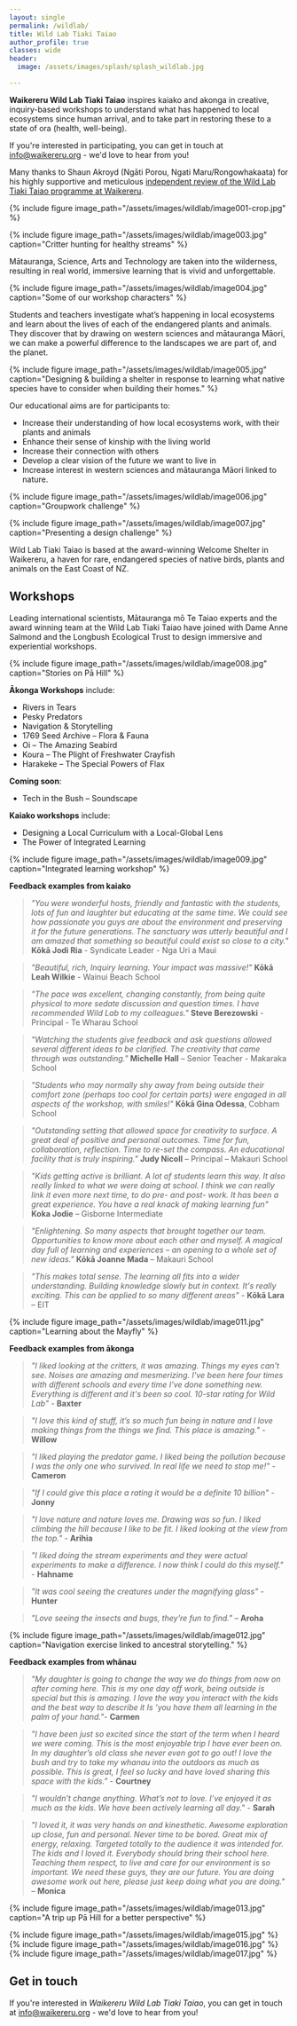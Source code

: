 ```yaml
---
layout: single
permalink: /wildlab/
title: Wild Lab Tiaki Taiao
author_profile: true
classes: wide
header:
  image: /assets/images/splash/splash_wildlab.jpg

---
```


**Waikereru Wild Lab Tiaki Taiao** inspires kaiako and akonga in creative, inquiry-based workshops to understand what has happened to local ecosystems since human arrival, and to take part in restoring these to a state of ora (health, well-being).

If you're interested in participating, you can get in touch at [info@waikereru.org](mailto:info@waikereru.org) - we'd love to hear from you!

Many thanks to Shaun Akroyd (Ngāti Porou, Ngati Maru/Rongowhakaata) for his highly supportive and meticulous [independent review of the Wild Lab Tiaki Taiao programme at Waikereru](/assets/documents/WildLabTiakiTaiao_Evaluation_Report_ARE_December2021.pdf).

{% include figure image_path="/assets/images/wildlab/image001-crop.jpg" %}

{% include figure image_path="/assets/images/wildlab/image003.jpg" caption="Critter hunting for healthy streams" %}

Mātauranga, Science, Arts and Technology are taken into the wilderness, resulting in real world, immersive learning that is vivid and unforgettable.

{% include figure image_path="/assets/images/wildlab/image004.jpg" caption="Some of our workshop characters" %}

Students and teachers investigate what’s happening in local ecosystems and learn about the lives of each of the endangered plants and animals. They discover that by drawing on western sciences and mātauranga Māori, we can make a powerful difference to the landscapes we are part of, and the planet. 

{% include figure image_path="/assets/images/wildlab/image005.jpg" caption="Designing & building a shelter in response to learning what native species have to consider when building their homes." %}

Our educational aims are for participants to: 
- Increase their understanding of how local ecosystems work, with their plants and animals
- Enhance their sense of kinship with the living world
- Increase their connection with others 
- Develop a clear vision of the future we want to live in 
- Increase interest in western sciences and mātauranga Māori linked to nature.

{% include figure image_path="/assets/images/wildlab/image006.jpg" caption="Groupwork challenge" %}

{% include figure image_path="/assets/images/wildlab/image007.jpg" caption="Presenting a design challenge" %}

Wild Lab Tiaki Taiao is based at the award-winning Welcome Shelter in Waikereru, a haven for rare, endangered species of native birds, plants and animals on the East Coast of NZ.  

## Workshops

Leading international scientists, Mātauranga mō Te Taiao experts and the award winning team at the Wild Lab Tiaki Taiao have joined with Dame Anne Salmond and the Longbush Ecological Trust to design immersive and experiential workshops.

{% include figure image_path="/assets/images/wildlab/image008.jpg" caption="Stories on Pā Hill" %}

**Ākonga Workshops** include:
- Rivers in Tears
- Pesky Predators
- Navigation & Storytelling
- 1769 Seed Archive – Flora & Fauna
- Oi – The Amazing Seabird
- Koura – The Plight of Freshwater Crayfish
- Harakeke – The Special Powers of Flax

**Coming soon**: 
- Tech in the Bush – Soundscape

**Kaiako workshops** include:
- Designing a Local Curriculum with a Local-Global Lens
- The Power of Integrated Learning


{% include figure image_path="/assets/images/wildlab/image009.jpg" caption="Integrated learning workshop" %}


**Feedback examples from kaiako**

> *"You were wonderful hosts, friendly and fantastic with the students, lots of fun and laughter but educating at the same time.  We could see how passionate you guys are about the environment and preserving it for the future generations. The sanctuary was utterly beautiful and I am amazed that something so beautiful could exist so close to a city."*  **Kōkā Jodi Ria** - Syndicate Leader - Nga Uri a Maui

> *"Beautiful, rich, Inquiry learning.  Your impact was massive!"* **Kōkā Leah Wilkie** - Wainui Beach School
 
> *"The pace was excellent, changing constantly, from being quite physical to more sedate discussion and question times.  I have recommended Wild Lab to my colleagues."* **Steve Berezowski** - Principal - Te Wharau School

> *"Watching the students give feedback and ask questions allowed several different ideas to be clarified. The creativity that came through was outstanding."* **Michelle Hall** – Senior Teacher - Makaraka School

> *"Students who may normally shy away from being outside their comfort zone (perhaps too cool for certain parts) were engaged in all aspects of the workshop, with smiles!"* **Kōkā Gina Odessa**, Cobham School

> *"Outstanding setting that allowed space for creativity to surface. A great deal of positive and personal outcomes. Time for fun, collaboration, reflection. Time to re-set the compass. An educational facility that is truly inspiring."* **Judy Nicoll** – Principal – Makauri School

> *"Kids getting active is brilliant. A lot of students learn this way.  It also really linked to what we were doing at school. I think we can really link it even more next time, to do pre- and post- work. It has been a great experience. You have a real knack of making learning fun"* **Koka Jodie** – Gisborne Intermediate

> *"Enlightening. So many aspects that brought together our team. Opportunities to know more about each other and myself. A magical day full of learning and experiences – an opening to a whole set of new ideas."* **Kōkā Joanne Mada** – Makauri School

> *"This makes total sense. The learning all fits into a wider understanding. Building knowledge slowly but in context.  It's really exciting. This can be applied to so many different areas"* - **Kōkā Lara** – EIT

{% include figure image_path="/assets/images/wildlab/image011.jpg" caption="Learning about the Mayfly" %}


**Feedback examples from ākonga**

> *"I liked looking at the critters, it was amazing. Things my eyes can't see. Noises are amazing and mesmerizing. I've been here four times with different schools and every time I've done something new. Everything is different and it's been so cool. 10-star rating for Wild Lab"* - **Baxter**

> *"I love this kind of stuff, it’s so much fun being in nature and I love making things from the things we find. This place is amazing."* - **Willow**

> *"I liked playing the predator game. I liked being the pollution because I was the only one who survived. In real life we need to stop me!"* - **Cameron**

> *"If I could give this place a rating it would be a definite 10 billion"* - **Jonny**

> *"I love nature and nature loves me. Drawing was so fun. I liked climbing the hill because I like to be fit. I liked looking at the view from the top."* - **Arihia**

> *"I liked doing the stream experiments and they were actual experiments to make a difference.  I now think I could do this myself."* - **Hahname**

> *"It was cool seeing the creatures under the magnifying glass"* - **Hunter**

> *"Love seeing the insects and bugs, they’re fun to find."* – **Aroha**

{% include figure image_path="/assets/images/wildlab/image012.jpg" caption="Navigation exercise linked to ancestral storytelling." %}


**Feedback examples from whānau**

> *"My daughter is going to change the way we do things from now on after coming here. This is my one day off work, being outside is special but this is amazing. I love the way you interact with the kids and the best way to describe it Is ’you have them all learning in the palm of your hand."*- **Carmen**

> *"I have been just so excited since the start of the term when I heard we were coming. This is the most enjoyable trip I have ever been on. In my daughter’s old class she never even got to go out! I love the bush and try to take my whanau into the outdoors as much as possible. This is great,  I feel so lucky and have loved sharing this space with the kids."* - **Courtney**

> *"I wouldn’t change anything. What’s not to love. I’ve enjoyed it as much as the kids.  We have been actively learning all day."* - **Sarah**

> *"I loved it, it was very hands on and kinesthetic. Awesome exploration up close, fun and personal. Never time to be bored. Great mix of energy, relaxing. Targeted totally to the audience it was intended for. The kids and I loved it. Everybody should bring their school here. Teaching them respect, to live and care for our environment is so important. We need these guys, they are our future. You are doing awesome work out here, please just keep doing what you are doing."* – **Monica**

{% include figure image_path="/assets/images/wildlab/image013.jpg" caption="A trip up Pā Hill for a better perspective" %}

{% include figure image_path="/assets/images/wildlab/image015.jpg" %}
{% include figure image_path="/assets/images/wildlab/image016.jpg" %}
{% include figure image_path="/assets/images/wildlab/image017.jpg" %}


## Get in touch

If you're interested in *Waikereru Wild Lab Tiaki Taiao*, you can get in touch at [info@waikereru.org](mailto:info@waikereru.org) - we'd love to hear from you!